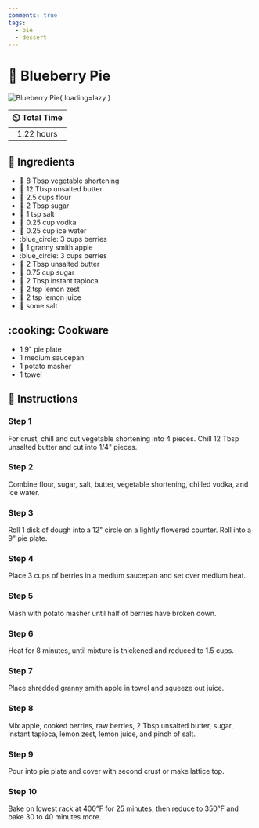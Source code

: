 ```yaml
---
comments: true
tags:
  - pie
  - dessert
---
```

# :pie: Blueberry Pie

![Blueberry Pie](../../assets/images/blueberry-pie.jpg){ loading=lazy }

| :timer_clock: Total Time |
|:-----------------------: |
| 1.22 hours |

## :salt: Ingredients

- :carrot: 8 Tbsp vegetable shortening
- :butter: 12 Tbsp unsalted butter
- :ear_of_rice: 2.5 cups flour
- :candy: 2 Tbsp sugar
- :salt: 1 tsp salt
- :tumbler_glass: 0.25 cup vodka
- :ice_cube: 0.25 cup ice water
- :blue_circle: 3 cups berries
- :green_apple: 1 granny smith apple
- :blue_circle: 3 cups berries
- :butter: 2 Tbsp unsalted butter
- :candy: 0.75 cup sugar
- :custard: 2 Tbsp instant tapioca
- :lemon: 2 tsp lemon zest
- :lemon: 2 tsp lemon juice
- :salt: some salt

## :cooking: Cookware

- 1 9" pie plate
- 1 medium saucepan
- 1 potato masher
- 1 towel

## :pencil: Instructions

### Step 1

For crust, chill and cut vegetable shortening into 4 pieces. Chill 12 Tbsp unsalted butter and cut into 1/4" pieces.

### Step 2

Combine flour, sugar, salt, butter, vegetable shortening, chilled vodka, and ice water.

### Step 3

Roll 1 disk of dough into a 12" circle on a lightly flowered counter. Roll into a 9" pie plate.

### Step 4

Place 3 cups of berries in a medium saucepan and set over medium heat.

### Step 5

Mash with potato masher until half of berries have broken down.

### Step 6

Heat for 8 minutes, until mixture is thickened and reduced to 1.5 cups.

### Step 7

Place shredded granny smith apple in towel and squeeze out juice.

### Step 8

Mix apple, cooked berries, raw berries, 2 Tbsp unsalted butter, sugar, instant tapioca, lemon zest, lemon juice, and
pinch of salt.

### Step 9

Pour into pie plate and cover with second crust or make lattice top.

### Step 10

Bake on lowest rack at 400°F for 25 minutes, then reduce to 350°F and bake 30 to 40 minutes more.
